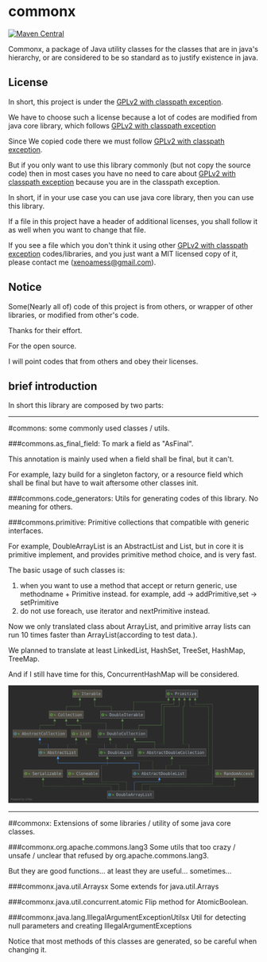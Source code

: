# commonx

[![Maven Central](https://maven-badges.herokuapp.com/maven-central/com.xenoamess/commonx/badge.svg)](https://maven-badges.herokuapp.com/maven-central/com.xenoamess/commonx)

Commonx, a package of Java utility classes for the classes that are in java's hierarchy, or are considered to be so standard as to justify existence in java.

License
----------
In short, this project is under the [GPLv2 with classpath exception](https://github.com/XenoAmess/commonx/blob/master/LICENSE).

We have to choose such a license because a lot of codes are modified from java core library, which follows [GPLv2 with classpath exception](https://github.com/XenoAmess/commonx/blob/master/LICENSE)

Since We copied code there we must follow [GPLv2 with classpath exception](https://github.com/XenoAmess/commonx/blob/master/LICENSE).

But if you only want to use this library commonly (but not copy the source code) then in most cases you have no need to care about [GPLv2 with classpath exception](https://github.com/XenoAmess/commonx/blob/master/LICENSE) because you are in the classpath exception.
 
In short, if in your use case you can use java core library, then you can use this library.

If a file in this project have a header of additional licenses, you shall follow it as well when you want to change that file.

If you see a file which you don't think it using other [GPLv2 with classpath exception](https://github.com/XenoAmess/commonx/blob/master/LICENSE) codes/libraries, and you just want a MIT licensed copy of it, please contact me (xenoamess@gmail.com).

Notice
----------
Some(Nearly all of) code of this project is from others, or wrapper of other libraries, or modified from other's code. 

Thanks for their effort. 

For the open source.

I will point codes that from others and obey their licenses.

brief introduction 
----------

In short this library are composed by two parts:

---------- 

#commons: 
some commonly used classes / utils.

###commons.as_final_field:
To mark a field as "AsFinal".

This annotation is mainly used when a field shall be final, but it can't.

For example, lazy build for a singleton factory, or a resource field which shall be final but have to wait aftersome other classes init.

###commons.code_generators:
Utils for generating codes of this library. No meaning for others.

###commons.primitive:
Primitive collections that compatible with generic interfaces.

For example, DoubleArrayList is an AbstractList<Double> and List<Double>, but in core it is primitive implement, and provides primitive method choice, and is very fast.

The basic usage of such classes is:
1. when you want to use a method that accept or return generic, use methodname + Primitive instead.
for example, add -> addPrimitive,set -> setPrimitive
2. do not use foreach, use iterator and nextPrimitive instead.

Now we only translated class about ArrayList, and primitive array lists can run 10 times faster than ArrayList(according to test data.).

We planned to translate at least LinkedList, HashSet, TreeSet, HashMap, TreeMap.

And if I still have time for this, ConcurrentHashMap will be considered.

![DoubleArrayList](pictures/DoubleArrayList.svg)


---------- 

##commonx: 
Extensions of some libraries / utility of some java core classes.

###commonx.org.apache.commons.lang3
Some utils that too crazy / unsafe / unclear that refused by org.apache.commons.lang3.

But they are good functions... at least they are useful... sometimes... 

###commonx.java.util.Arraysx
Some extends for java.util.Arrays

###commonx.java.util.concurrent.atomic
Flip method for AtomicBoolean.

###commonx.java.lang.IllegalArgumentExceptionUtilsx
Util for detecting null parameters and creating IllegalArgumentExceptions

Notice that most methods of this classes are generated, so be careful when changing it.